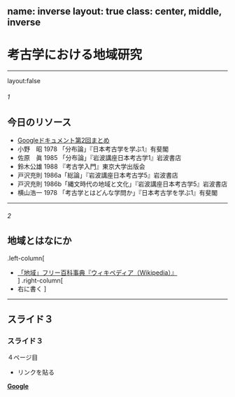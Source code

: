 name: inverse
layout: true
class: center, middle, inverse
---
# 考古学における地域研究

---
layout:false
###### 1
## 今日のリソース

* [Googleドキュメント第2回まとめ](https://drive.google.com/open?id=1_qMFArEWT_RzzitbF6cAIs4niIEuXPSqXt0bk1cPApI)
* 小野　昭 1978 「分布論」『日本考古学を学ぶ1』有斐閣
* 佐原　眞 1985 「分布論」『岩波講座日本考古学1』岩波書店
* 鈴木公雄 1988 『考古学入門』東京大学出版会
* 戸沢充則 1986a「総論」『岩波講座日本考古学5』岩波書店
* 戸沢充則 1986b「縄文時代の地域と文化」『岩波講座日本考古学5』岩波書店
* 横山浩一 1978 「考古学とはどんな学問か」『日本考古学を学ぶ1』有斐閣

---
###### 2
## 地域とはなにか
.left-column[
* [「地域」フリー百科事典『ウィキペディア（Wikipedia）』](https://ja.wikipedia.org/wiki/%E5%9C%B0%E5%9F%9F)    
]
.right-column[
* 右に書く
]

---
## スライド３
### スライド３
４ページ目

* リンクを貼る

__[Google](https://www.google.co.jp/)__
